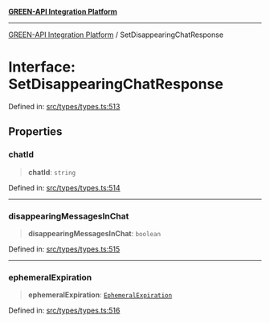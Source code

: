 [**GREEN-API Integration Platform**](../README.md)

***

[GREEN-API Integration Platform](../globals.md) / SetDisappearingChatResponse

# Interface: SetDisappearingChatResponse

Defined in: [src/types/types.ts:513](https://github.com/green-api/greenapi-integration/blob/0c6468d26acd573ad1def9f01a1af819fb76eb31/src/types/types.ts#L513)

## Properties

### chatId

> **chatId**: `string`

Defined in: [src/types/types.ts:514](https://github.com/green-api/greenapi-integration/blob/0c6468d26acd573ad1def9f01a1af819fb76eb31/src/types/types.ts#L514)

***

### disappearingMessagesInChat

> **disappearingMessagesInChat**: `boolean`

Defined in: [src/types/types.ts:515](https://github.com/green-api/greenapi-integration/blob/0c6468d26acd573ad1def9f01a1af819fb76eb31/src/types/types.ts#L515)

***

### ephemeralExpiration

> **ephemeralExpiration**: [`EphemeralExpiration`](../type-aliases/EphemeralExpiration.md)

Defined in: [src/types/types.ts:516](https://github.com/green-api/greenapi-integration/blob/0c6468d26acd573ad1def9f01a1af819fb76eb31/src/types/types.ts#L516)
